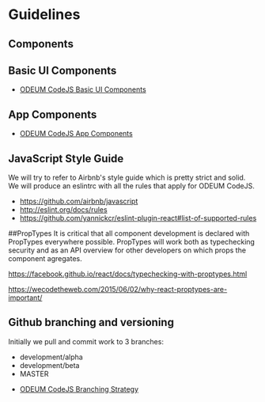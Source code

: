 # Guidelines

## Components

## Basic UI Components
* <a href="./BasicUIComponents.md" target="_blank">ODEUM CodeJS Basic UI Components</a>

## App Components
* <a href="./AppComponents.md" target="_blank">ODEUM CodeJS App Components</a>

## JavaScript Style Guide
We will try to refer to Airbnb's style guide which is pretty strict and solid. We will produce an eslintrc with all the rules that apply for ODEUM CodeJS. 

* https://github.com/airbnb/javascript 
* http://eslint.org/docs/rules
* https://github.com/yannickcr/eslint-plugin-react#list-of-supported-rules

##PropTypes
It is critical that all component development is declared with PropTypes everywhere possible. PropTypes will work both as typechecking security and as an API overview for other developers on which props the component agregates. 

https://facebook.github.io/react/docs/typechecking-with-proptypes.html

https://wecodetheweb.com/2015/06/02/why-react-proptypes-are-important/

## Github branching and versioning
Initially we pull and commit work to 3 branches:

- development/alpha
- development/beta
- MASTER

* <a href="./developer/odeum-codejs-branching-strategy.png" target="_blank">ODEUM CodeJS Branching Strategy</a>

